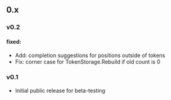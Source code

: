 ## 0.x

### v0.2

#### fixed:
- Add: completion suggestions for positions outside of tokens
- Fix: corner case for TokenStorage.Rebuild if old count is 0

### v0.1
- Initial public release for beta-testing